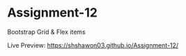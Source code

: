 # Assignment-12
Bootstrap Grid &amp; Flex items

Live Preview: https://shshawon03.github.io/Assignment-12/
